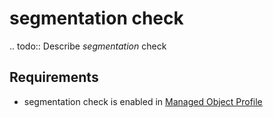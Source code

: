 # segmentation check

.. todo::
    Describe *segmentation* check

## Requirements

* segmentation check is enabled in [Managed Object Profile](../../../reference/concepts/managed-object-profile/index.md)
